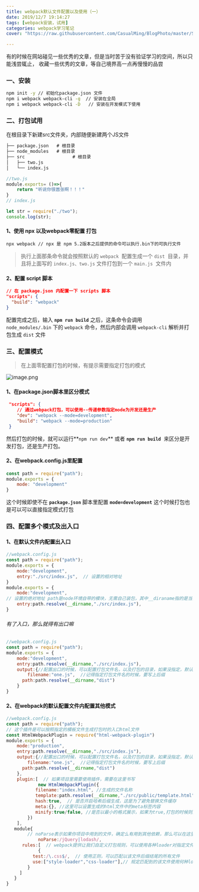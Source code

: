 ```yaml
---
title: webpack默认文件配置以及使用（一）
date: 2019/12/7 19:14:27 
tags: [webpack安装，试用]
categories: webpack学习笔记
cover: "https://raw.githubusercontent.com/CasualMing/BlogPhoto/master/Snipaste_2019-12-07_19-16-17.png"

---
```


有的时候在网站碰见一些优秀的文章，但是当时苦于没有验证学习的空间，所以只能浅尝辄止，
收藏一些优秀的文章，等自己境界高一点再慢慢的品尝
<!--more-->

### 一、安装
```bash
npm init -y // 初始化package.json 文件
npm i webpack webpack-cli -g  // 安装在全局
npm i webpack webpack-cli -D   // 安装在开发模式下使用
```
### 二、打包试用
在根目录下新建src文件夹，内部随便新建两个JS文件
```markdown
├── package.json   # 根目录
├── node_modules   # 根目录
├── src   				 # 根目录
│   ├── two.js
│   └── index.js
```

```javascript
//two.js
module.exports= ()=>{
	return "听说你很嚣张啊！！！"
}
// index.js

let str = require("./two");
console.log(str);
```

#### 1、使用 npx 以及webpack零配置 打包
```bash
npx webpack // npx 是 npm 5.2版本之后提供的命令可以执行.bin下的可执行文件
```
> 执行上面那条命令就会按照默认的 `webpack`  配置生成一个 `dist`  目录，并且将上面写的 `index.js、two.js` 文件打包到一个 `main.js`  文件内

#### 2、配置 script 脚本
```json
// 在 package.json 内配置一下 scripts 脚本
"scripts": {
  "build": "webpack"
}
```
配置完成之后，输入 **`npm run build`** 之后，这条命令会调用 `node_modules/.bin` 下的 `webpack` 命令，然后内部会调用 `webpack-cli` 解析并打包生成 `dist` 文件
### 三、配置模式
> 在上面零配置打包的时候，有提示需要指定打包的模式

![image.png](https://cdn.nlark.com/yuque/0/2019/png/221851/1574775041820-40da0d1d-b9ed-4021-9cf9-abe070178052.png#align=left&display=inline&height=208&name=image.png&originHeight=208&originWidth=844&size=16303&status=done&style=none&width=844)

#### 1、在package.json脚本里区分模式
```json
 "scripts": {   
 	// 通过webpack打包，可以使用--传递参数指定mode为开发还是生产
	"dev": "webpack --mode=development",
    "build": "webpack --mode=production"
 }
```

然后打包的时候，就可以运行**`npm run dev`** 或者 **`npm run build`**  来区分是开发打包，还是生产打包。
#### 2、在webpack.config.js里配置
```javascript
const path = require("path");
module.exports = {
    mode: "development"
}
```
这个时候即使不在 **`package.json`** 脚本里配置 **`mode=development`** 这个时候打包也是可以可以直接指定模式打包

### 四、配置多个模式及出入口
#### 1、在默认文件内配置出入口
```javascript
//webpack.config.js
const path = require("path");
module.exports = {
    mode:"development",
    entry:"./src/index.js",  // 设置的相对地址
}
module.exports = {
    mode:"development",
// 设置的绝对地址 path是node环境自带的模块，无需自己装包，其中__diraname指的是当前文件根目录到当前文件的路径
    entry:path.resolve(__dirname,"./src/index.js"), 
}
```
###### 有了入口，那么就得有出口嘛

```javascript
//webpack.config.js
const path = require("path");
module.exports = {
    mode:"development",
    entry:path.resolve(__dirname,"./src/index.js"), 
  	output:{//配置出口的时候，可以配置打包文件名，以及打包的目录，如果没指定，默认打包到dist目录下的main.js下
    	filename:"one.js",  //记得指定打包文件名的时候，要写上后缀
      path:path.resolve(__dirname,"dist")
    }
}
```
#### 2、在webpack的默认配置文件内配置其他模式
```javascript
//webpack.config.js
const path = require("path");
// 这个插件是可以按照指定的模板文件生成打包时的入口html文件
const HtmlWebpackPlugin = require("html-webpack-plugin")
module.exports = {
    mode:"production",
    entry:path.resolve(__dirname,"./src/index.js"), 
  	output:{//配置出口的时候，可以配置打包文件名，以及打包的目录，如果没指定，默认打包到dist目录下的main.js下
    	filename:"one.js",  //记得指定打包文件名的时候，要写上后缀
      path:path.resolve(__dirname,"dist")
    },
    plugin:[  // 如果项目里需要使用插件，需要在这里书写
    		new HtmlWebpackPlugin({
           filename:"index.html", //生成的文件名称
           template:path.resolve(__dirname,"./src/public/template.html"), //依赖的模板文件是在哪里
           hash:true,  // 是否开启哈希后缀生成，这是为了避免替换文件缓存
           meta:{}, //这里可以设置生成的html文件中的meta标签内容
           minify:true/false, //是否以最小的格式展示，如果为true,打包的时候则压缩为一行
        })
    ],
   module{
        // noParse表示如果你项目中用到的文件，确定么有用到其他依赖，那么可以在这里声明，在打包的时候webpack就不会再去检查改文件是否有依赖文件
			noParse:/jQuery|lodash/,
      rules:[  // webpack提供让我们自定义打包规则，可以使用各种loader对指定文件进行打包转化
  			{
          test:/\.css$/,  // 使用正则，可以匹配以该文件后缀结尾的所有文件
          use:["style-loader","css-loader"],// 规定匹配到的该文件使用何种loader转化,loader是从右往左解析加载，所以书写顺序很重要！
        }
     ]
   }
}
```